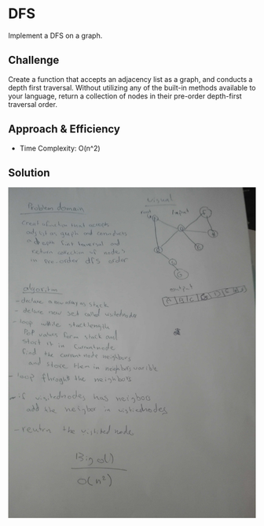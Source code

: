 # DFS 
Implement a DFS on a graph.


## Challenge
Create a function that accepts an adjacency list as a graph, and conducts a depth first traversal. Without utilizing any of the built-in methods available to your language, return a collection of nodes in their pre-order depth-first traversal order.

## Approach & Efficiency
- Time Complexity: O(n^2)

## Solution
![Whiteboard](./depth-first.jpg)